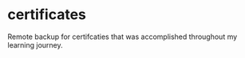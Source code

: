 # certificates

Remote backup for certifcaties that was accomplished throughout my learning journey. 
